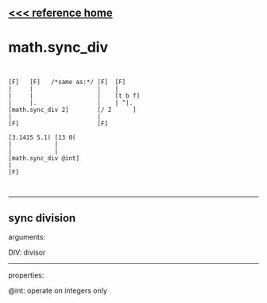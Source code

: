 [<<< reference home](ceammc_lib.md)
---

# math.sync_div

```


[F]   [F]   /*same as:*/ [F]  [F]
|     |                  |    |
|     |                  |    [t b f]
|     |.                 |    | ^|.
[math.sync_div 2]        [/ 2      ]
|                        |
[F]                      [F]

[3.1415 5.1( [13 0(
|            |
|            |
[math.sync_div @int]
|
[F]

            
```
---
sync division
---
arguments:

DIV: divisor<br>

---
properties:

@int: operate on integers only<br>

